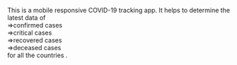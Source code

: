 This is a mobile responsive COVID-19 tracking app. It helps to determine the latest data of                                     
=>confirmed cases                                                                                              
=>critical cases                                                                                            
=>recovered cases                                                                                            
=>deceased cases                                                                                            
for all the countries .
